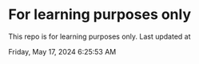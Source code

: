 # For learning purposes only
This repo is for learning purposes only.
Last updated at

Friday, May 17, 2024 6:25:53 AM

